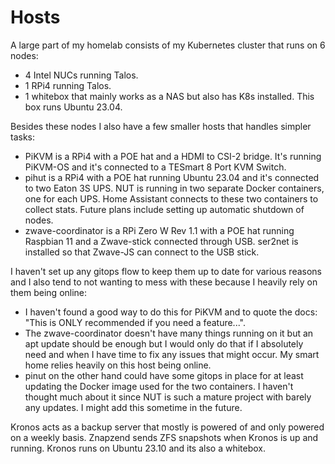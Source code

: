 # Hosts

A large part of my homelab consists of my Kubernetes cluster that runs on 6 nodes:
* 4 Intel NUCs running Talos.
* 1 RPi4 running Talos.
* 1 whitebox that mainly works as a NAS but also has K8s installed. This box runs Ubuntu 23.04.

Besides these nodes I also have a few smaller hosts that handles simpler tasks:
* PiKVM is a RPi4 with a POE hat and a HDMI to CSI-2 bridge. It's running PiKVM-OS and it's connected to a TESmart 8 Port KVM Switch.
* pihut is a RPi4 with a POE hat running Ubuntu 23.04 and it's connected to two Eaton 3S UPS. NUT is running in two separate Docker containers, one for each UPS. Home Assistant connects to these two containers to collect stats. Future plans include setting up automatic shutdown of nodes.
* zwave-coordinator is a RPi Zero W Rev 1.1 with a POE hat running Raspbian 11 and a Zwave-stick connected through USB. ser2net is installed so that Zwave-JS can connect to the USB stick.

I haven't set up any gitops flow to keep them up to date for various reasons and I also tend to not wanting to mess with these because I heavily rely on them being online:
* I haven't found a good way to do this for PiKVM and to quote the docs: "This is ONLY recommended if you need a feature...".
* The zwave-coordinator doesn't have many things running on it but an apt update should be enough but I would only do that if I absolutely need and when I have time to fix any issues that might occur. My smart home relies heavily on this host being online.
* pinut on the other hand could have some gitops in place for at least updating the Docker image used for the two containers. I haven't thought much about it since NUT is such a mature project with barely any updates. I might add this sometime in the future.

Kronos acts as a backup server that mostly is powered of and only powered on a weekly basis. Znapzend sends ZFS snapshots when Kronos is up and running. Kronos runs on Ubuntu 23.10 and its also a whitebox.
